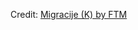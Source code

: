 <div id="observablehq-27aed253"></div>
<p>Credit: <a href="https://observablehq.com/d/d1e5a145fe2b4455">Migracije (K) by FTM</a></p>

<link rel="stylesheet" href="https://cdn.jsdelivr.net/npm/@observablehq/inspector@5/dist/inspector.css">
<script type="module">
import {Runtime, Inspector} from "https://cdn.jsdelivr.net/npm/@observablehq/runtime@5/dist/runtime.js";
import define from "https://api.observablehq.com/d/d1e5a145fe2b4455.js?v=4";
new Runtime().module(define, Inspector.into("#observablehq-27aed253"));
</script>
